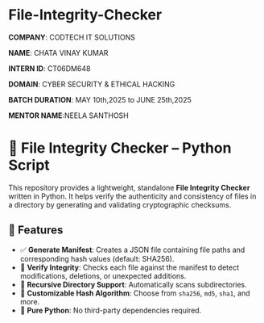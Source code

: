 # File-Integrity-Checker

**COMPANY**: CODTECH IT SOLUTIONS

**NAME**: CHATA VINAY KUMAR

**INTERN ID**: CT06DM648

**DOMAIN**: CYBER SECURITY & ETHICAL HACKING

**BATCH DURATION**: MAY 10th,2025 to JUNE 25th,2025

**MENTOR NAME**:NEELA SANTHOSH

# 🔐 File Integrity Checker – Python Script

This repository provides a lightweight, standalone **File Integrity Checker** written in Python. It helps verify the authenticity and consistency of files in a directory by generating and validating cryptographic checksums.

## 🚀 Features

- ✅ **Generate Manifest**: Creates a JSON file containing file paths and corresponding hash values (default: SHA256).
- 🔁 **Verify Integrity**: Checks each file against the manifest to detect modifications, deletions, or unexpected additions.
- 📁 **Recursive Directory Support**: Automatically scans subdirectories.
- 🔄 **Customizable Hash Algorithm**: Choose from `sha256`, `md5`, `sha1`, and more.
- 🧊 **Pure Python**: No third-party dependencies required.



